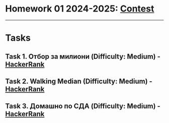 # Homework 01 2024-2025: [Contest](<https://www.hackerrank.com/contests/24-25-1/challenges>)

---

# Tasks

## Task 1. Отбор за милиони (Difficulty: Medium) - [HackerRank](<https://www.hackerrank.com/contests/24-25-1/challenges/coachsort>)

## Task 2. Walking Median (Difficulty: Medium) - [HackerRank](<https://www.hackerrank.com/contests/24-25-1/challenges/walking-median-sorting>)

## Task 3. Домашно по СДА (Difficulty: Medium) - [HackerRank](<https://www.hackerrank.com/contests/24-25-1/challenges/just-sorting-1>)